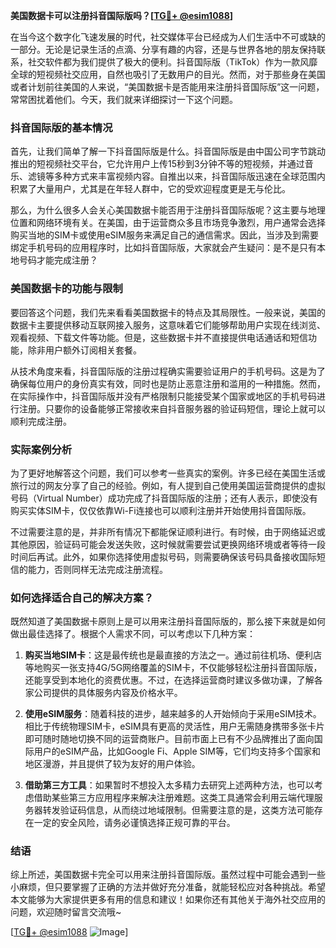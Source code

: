 **美国数据卡可以注册抖音国际版吗？[[TG💪+ @esim1088](https://t.me/s/esim1088)]**

在当今这个数字化飞速发展的时代，社交媒体平台已经成为人们生活中不可或缺的一部分。无论是记录生活的点滴、分享有趣的内容，还是与世界各地的朋友保持联系，社交软件都为我们提供了极大的便利。抖音国际版（TikTok）作为一款风靡全球的短视频社交应用，自然也吸引了无数用户的目光。然而，对于那些身在美国或者计划前往美国的人来说，“美国数据卡是否能用来注册抖音国际版”这一问题，常常困扰着他们。今天，我们就来详细探讨一下这个问题。

### 抖音国际版的基本情况

首先，让我们简单了解一下抖音国际版是什么。抖音国际版是由中国公司字节跳动推出的短视频社交平台，它允许用户上传15秒到3分钟不等的短视频，并通过音乐、滤镜等多种方式来丰富视频内容。自推出以来，抖音国际版迅速在全球范围内积累了大量用户，尤其是在年轻人群中，它的受欢迎程度更是无与伦比。

那么，为什么很多人会关心美国数据卡能否用于注册抖音国际版呢？这主要与地理位置和网络环境有关。在美国，由于运营商众多且市场竞争激烈，用户通常会选择购买当地的SIM卡或使用eSIM服务来满足自己的通信需求。因此，当涉及到需要绑定手机号码的应用程序时，比如抖音国际版，大家就会产生疑问：是不是只有本地号码才能完成注册？

### 美国数据卡的功能与限制

要回答这个问题，我们先来看看美国数据卡的特点及其局限性。一般来说，美国的数据卡主要提供移动互联网接入服务，这意味着它们能够帮助用户实现在线浏览、观看视频、下载文件等功能。但是，这些数据卡并不直接提供电话通话和短信功能，除非用户额外订阅相关套餐。

从技术角度来看，抖音国际版的注册过程确实需要验证用户的手机号码。这是为了确保每位用户的身份真实有效，同时也是防止恶意注册和滥用的一种措施。然而，在实际操作中，抖音国际版并没有严格限制只能接受某个国家或地区的手机号码进行注册。只要你的设备能够正常接收来自抖音服务器的验证码短信，理论上就可以顺利完成注册。

### 实际案例分析

为了更好地解答这个问题，我们可以参考一些真实的案例。许多已经在美国生活或旅行过的网友分享了自己的经验。例如，有人提到自己使用美国运营商提供的虚拟号码（Virtual Number）成功完成了抖音国际版的注册；还有人表示，即使没有购买实体SIM卡，仅仅依靠Wi-Fi连接也可以顺利注册并开始使用抖音国际版。

不过需要注意的是，并非所有情况下都能保证顺利进行。有时候，由于网络延迟或其他原因，验证码可能会发送失败，这时候就需要尝试更换网络环境或者等待一段时间后再试。此外，如果你选择使用虚拟号码，则需要确保该号码具备接收国际短信的能力，否则同样无法完成注册流程。

### 如何选择适合自己的解决方案？

既然知道了美国数据卡原则上是可以用来注册抖音国际版的，那么接下来就是如何做出最佳选择了。根据个人需求不同，可以考虑以下几种方案：

1. **购买当地SIM卡**：这是最传统也是最直接的方法之一。通过前往机场、便利店等地购买一张支持4G/5G网络覆盖的SIM卡，不仅能够轻松注册抖音国际版，还能享受到本地化的资费优惠。不过，在选择运营商时建议多做功课，了解各家公司提供的具体服务内容及价格水平。

2. **使用eSIM服务**：随着科技的进步，越来越多的人开始倾向于采用eSIM技术。相比于传统物理SIM卡，eSIM具有更高的灵活性，用户无需随身携带多张卡片即可随时随地切换不同的运营商账户。目前市面上已有不少品牌推出了面向国际用户的eSIM产品，比如Google Fi、Apple SIM等，它们均支持多个国家和地区漫游，并且提供了较为友好的用户体验。

3. **借助第三方工具**：如果暂时不想投入太多精力去研究上述两种方法，也可以考虑借助某些第三方应用程序来解决注册难题。这类工具通常会利用云端代理服务器转发验证码信息，从而绕过地域限制。但需要注意的是，这类方法可能存在一定的安全风险，请务必谨慎选择正规可靠的平台。

### 结语

综上所述，美国数据卡完全可以用来注册抖音国际版。虽然过程中可能会遇到一些小麻烦，但只要掌握了正确的方法并做好充分准备，就能轻松应对各种挑战。希望本文能够为大家提供更多有用的信息和建议！如果你还有其他关于海外社交应用的问题，欢迎随时留言交流哦~

[[TG💪+ @esim1088](https://t.me/s/esim1088) ![Image](https://i.postimg.cc/4NQfJmqS/Snipaste-2025-05-13-00-14-12.png)]